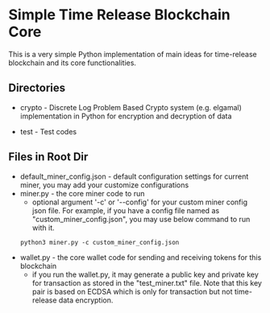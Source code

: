 # Simple Time Release Blockchain Core
This is a very simple Python implementation of main ideas for time-release blockchain and its core functionalities.

## Directories
* crypto - Discrete Log Problem Based Crypto system (e.g. elgamal) implementation in Python for 
  encryption and decryption of data
  
* test - Test codes

## Files in Root Dir

- default_miner_config.json - default configuration settings for current miner, you may add your customize configurations
- miner.py - the core miner code to run
    - optional argument '-c' or '--config' for your custom miner config json file. For example, if you have a config file
  named as "custom_miner_config.json", you may use below command to run with it.
    ```shell
    python3 miner.py -c custom_miner_config.json
    ```
- wallet.py - the core wallet code for sending and receiving tokens for this blockchain
  - if you run the wallet.py, it may generate a public key and private key for transaction as stored in the "test_miner.txt"
  file. Note that this key pair is based on ECDSA which is only for transaction but not time-release data encryption.